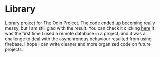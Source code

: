 # Library

Library project for The Odin Project.
The code ended up becoming really messy, but I am still glad with the result. You can check it clicking [here](https://robertompfm.github.io/library/)
It was the first time I used a remote database in a project, and it was a challenge to deal with the asynchronous behaviour resulted from using firebase.
I hope I can write cleaner and more organized code on future projects.
